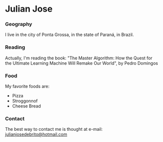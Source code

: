 # Julian Jose

### Geography

I live in the city of Ponta Grossa, in the state of Paraná, in Brazil.

### Reading

Actually, I'm reading the book:
"The Master Algorithm: How the Quest for the Ultimate Learning Machine Will Remake Our World", by Pedro Domingos

### Food 

My favorite foods are:
- Pizza
- Stroggonnof
- Cheese Bread


### Contact 

The best way to contact me is thought at e-mail:
julianjosedebrito@hotmail.com

